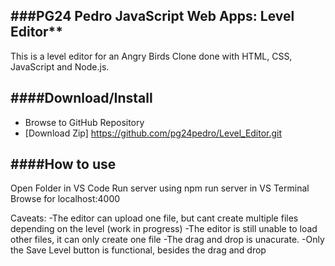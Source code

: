 


###PG24 Pedro JavaScript Web Apps: Level Editor**
----------

This is a level editor for an Angry Birds Clone done with HTML, CSS, JavaScript and Node.js.


####**Download/Install**
---------
 - Browse to GitHub Repository
 - [Download Zip]
https://github.com/pg24pedro/Level_Editor.git



####**How to use**
--------
Open Folder in VS Code
Run server using npm run server in VS Terminal
Browse for localhost:4000

Caveats:
-The editor can upload one file, but cant create multiple files depending on the level (work in progress)
-The editor is still unable to load other files, it can only create one file
-The drag and drop is unacurate. 
-Only the Save Level button is functional, besides the drag and drop



